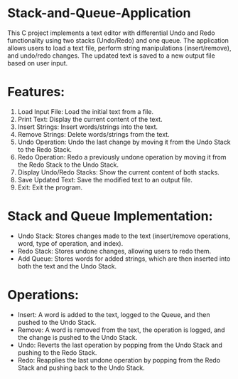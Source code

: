 # Stack-and-Queue-Application
This C project implements a text editor with differential Undo and Redo functionality using two stacks (Undo/Redo) and one queue. The application allows users to load a text file, perform string manipulations (insert/remove), and undo/redo changes. The updated text is saved to a new output file based on user input.

# Features:
1. Load Input File: Load the initial text from a file.
2. Print Text: Display the current content of the text.
3. Insert Strings: Insert words/strings into the text.
4. Remove Strings: Delete words/strings from the text.
5. Undo Operation: Undo the last change by moving it from the Undo Stack to the Redo Stack.
6. Redo Operation: Redo a previously undone operation by moving it from the Redo Stack to the Undo Stack.
7. Display Undo/Redo Stacks: Show the current content of both stacks.
8. Save Updated Text: Save the modified text to an output file.
9. Exit: Exit the program.

# Stack and Queue Implementation:
* Undo Stack: Stores changes made to the text (insert/remove operations, word, type of operation, and index).
* Redo Stack: Stores undone changes, allowing users to redo them.
* Add Queue: Stores words for added strings, which are then inserted into both the text and the Undo Stack.

# Operations:
* Insert: A word is added to the text, logged to the Queue, and then pushed to the Undo Stack.
* Remove: A word is removed from the text, the operation is logged, and the change is pushed to the Undo Stack.
* Undo: Reverts the last operation by popping from the Undo Stack and pushing to the Redo Stack.
* Redo: Reapplies the last undone operation by popping from the Redo Stack and pushing back to the Undo Stack.


